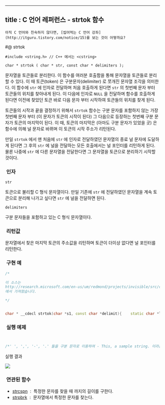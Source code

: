 ----------------
title : C 언어 레퍼런스 - strtok 함수
--------------



```warning
아직 C 언어와 친숙하지 않다면, [씹어먹는 C 언어 강좌](http://itguru.tistory.com/notice/15)를 보는 것이 어떻까요?

```

#@ strtok



```info
#include <string.h> // C++ 에서는 <cstring>

char * strtok ( char * str, const char * delimiters );
```


문자열을 토큰들로 분리한다.
이 함수를 여러분 호출함을 통해 문자열을 토큰들로 분리할 수 있다. 이 때 토큰(token) 은 구분문자(delimiter) 로 쪼개진 문자열 조각을 의미한다. 이 함수에 `str` 에 인자로 전달하며 처음 호출하게 된다면 `str` 의 첫번째 문자 부터 토큰들의 위치를 찾아내게 된다. 이 다음에 인자로 `NULL` 을 전달하며 함수를 호출하게 된다면 이전에 찾았던 토큰 바로 다음 문자 부터 시작하여 토큰들의 위치를 찾게 된다.

토큰들의 시작과 끝을 결정하기 위해서 `strtok` 함수는 구분 문자를 포함하지 않는 가장 첫번째 문자 부터 (이 문자가 토큰의 시작이 된다) 그 다음으로 등장하는 첫번째 구분 문자가 토큰의 마지막이 된다. 이 때, 토큰의 마지막은 (아마도 구분 문자가 있었을 곳) 은 함수에 의해 널 문자로 바뀌며 이 토큰의 시작 주소가 리턴된다.

만일 `strtok` 에서 맨 처음에 `str` 에 인자로 전달하였던 문자열의 종료 널 문자에 도달하게 된다면 그 후의 `str` 에 널을 전달하는 모든 호출에서는 널 포인터를 리턴하게 된다. 물론 나중에 `str` 에 다른 문자열을 전달한다면 그 문자열을 토큰으로 분리하기 시작할 것이다.



###  인자




`str`

토큰으로 불리할 C 형식 문자열이다. 만일 기존에 `str` 에 전달하였던 문자열을 계속 토큰으로 분리해 나가고 싶다면 `str` 에 널을 전달하면 된다.

`delimiters`

구분 문자들을 포함하고 있는 C 형식 문자열이다.



###  리턴값




문자열에서 찾은 마지막 토큰의 주소값을 리턴하며 토큰이 더이상 없다면 널 포인터를 리턴한다.



###  구현 예


```cpp
/*

이 소스는
http://research.microsoft.com/en-us/um/redmond/projects/invisible/src/crt/strtok.c.htm
에서 가져왔습니다.

*/


char * __cdecl strtok(char *s1, const char *delimit){    static char *lastToken = NULL; /* UNSAFE SHARED STATE! */    char *tmp;    /* Skip leading delimiters if new string. */    if ( s1 == NULL ) {        s1 = lastToken;        if (s1 == NULL)         /* End of story? */            return NULL;    } else {        s1 += strspn(s1, delimit);    }    /* Find end of segment */    tmp = strpbrk(s1, delimit);    if (tmp) {        /* Found another delimiter, split string and save state. */        *tmp = '\0';        lastToken = tmp + 1;    } else {        /* Last segment, remember that. */        lastToken = NULL;    }    return s1;}
```




###  실행 예제


```cpp


/*' ', ',', '-', '.' 들을 구분 문자로 이용하여 - This, a sample string. 이라는 문자열을 토큰들로 분리한다.이 예제는http://www.cplusplus.com/reference/clibrary/cstring/strtok/에서 가져왔습니다 */#include <stdio.h>#include <string.h>int main (){    char str[] ="- This, a sample string.";    char * pch;    printf ("Splitting string \"%s\" into tokens:\n",str);    pch = strtok (str," ,.-");    while (pch != NULL)    {        printf ("%s\n",pch);        pch = strtok (NULL, " ,.-");    }    return 0;}
```


실행 결과


![](http://img1.daumcdn.net/thumb/R1920x0/?fname=http%3A%2F%2Fcfile30.uf.tistory.com%2Fimage%2F1415910C4CF0E82149948F)




###  연관된 함수
* [strcspn](http://itguru.tistory.com/94)  :  특정한 문자를 찾을 때 까지의 길이를 구한다.
* [strpbrk](http://itguru.tistory.com/95)  :  문자열에서 특정한 문자를 찾는다.
